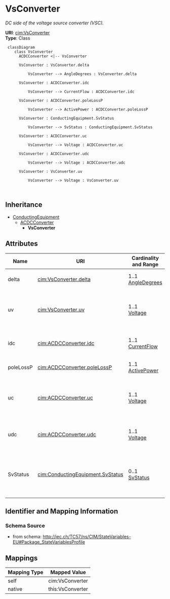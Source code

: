 # VsConverter


_DC side of the voltage source converter (VSC)._





**URI**: [cim:VsConverter](http://iec.ch/TC57/CIM100#VsConverter)<br />
**Type**: Class




```mermaid
 classDiagram
    class VsConverter
      ACDCConverter <|-- VsConverter
      
      VsConverter : VsConverter.delta
        
          VsConverter --> AngleDegrees : VsConverter.delta
        
      VsConverter : ACDCConverter.idc
        
          VsConverter --> CurrentFlow : ACDCConverter.idc
        
      VsConverter : ACDCConverter.poleLossP
        
          VsConverter --> ActivePower : ACDCConverter.poleLossP
        
      VsConverter : ConductingEquipment.SvStatus
        
          VsConverter --> SvStatus : ConductingEquipment.SvStatus
        
      VsConverter : ACDCConverter.uc
        
          VsConverter --> Voltage : ACDCConverter.uc
        
      VsConverter : ACDCConverter.udc
        
          VsConverter --> Voltage : ACDCConverter.udc
        
      VsConverter : VsConverter.uv
        
          VsConverter --> Voltage : VsConverter.uv
        
      
```





## Inheritance
* [ConductingEquipment](ConductingEquipment.md)
    * [ACDCConverter](ACDCConverter.md)
        * **VsConverter**



## Attributes


| Name | URI | Cardinality and Range | Description | Inheritance |
| ---  | --- | --- | --- | --- |
| delta | [cim:VsConverter.delta](http://iec.ch/TC57/CIM100#VsConverter.delta) | 1..1 <br />  [AngleDegrees](AngleDegrees.md)  | Angle between VsConverter | direct |
| uv | [cim:VsConverter.uv](http://iec.ch/TC57/CIM100#VsConverter.uv) | 1..1 <br />  [Voltage](Voltage.md)  | Line-to-line voltage on the valve side of the converter transformer | direct |
| idc | [cim:ACDCConverter.idc](http://iec.ch/TC57/CIM100#ACDCConverter.idc) | 1..1 <br />  [CurrentFlow](CurrentFlow.md)  | Converter DC current, also called Id | [ACDCConverter](ACDCConverter.md) |
| poleLossP | [cim:ACDCConverter.poleLossP](http://iec.ch/TC57/CIM100#ACDCConverter.poleLossP) | 1..1 <br />  [ActivePower](ActivePower.md)  | The active power loss at a DC Pole  | [ACDCConverter](ACDCConverter.md) |
| uc | [cim:ACDCConverter.uc](http://iec.ch/TC57/CIM100#ACDCConverter.uc) | 1..1 <br />  [Voltage](Voltage.md)  | Line-to-line converter voltage, the voltage at the AC side of the valve | [ACDCConverter](ACDCConverter.md) |
| udc | [cim:ACDCConverter.udc](http://iec.ch/TC57/CIM100#ACDCConverter.udc) | 1..1 <br />  [Voltage](Voltage.md)  | Converter voltage at the DC side, also called Ud | [ACDCConverter](ACDCConverter.md) |
| SvStatus | [cim:ConductingEquipment.SvStatus](http://iec.ch/TC57/CIM100#ConductingEquipment.SvStatus) | 0..1 <br />  [SvStatus](SvStatus.md)  | The status state variable associated with this conducting equipment | [ConductingEquipment](ConductingEquipment.md) |









## Identifier and Mapping Information







### Schema Source


* from schema: http://iec.ch/TC57/ns/CIM/StateVariables-EU#Package_StateVariablesProfile





## Mappings

| Mapping Type | Mapped Value |
| ---  | ---  |
| self | cim:VsConverter |
| native | this:VsConverter |




